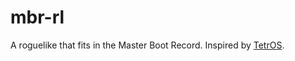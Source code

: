 # mbr-rl
A roguelike that fits in the Master Boot Record. Inspired by [TetrOS](https://github.com/daniel-e/tetros).